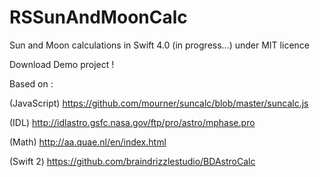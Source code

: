 # RSSunAndMoonCalc

Sun and Moon calculations in Swift 4.0 (in progress...) under MIT licence

Download Demo project !

Based on :

(JavaScript) https://github.com/mourner/suncalc/blob/master/suncalc.js

(IDL) http://idlastro.gsfc.nasa.gov/ftp/pro/astro/mphase.pro

(Math) http://aa.quae.nl/en/index.html

(Swift 2) https://github.com/braindrizzlestudio/BDAstroCalc
